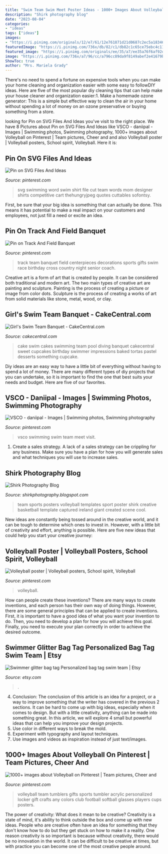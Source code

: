```yaml
---
title: "Swim Team Swim Meet Poster Ideas - 1000+ Images About Volleyball On Pinterest"
description: "Shirk photography blog"
date: "2023-08-04"
categories:
- "ideas"
tags: ["ideas"]
images:
- "https://i.pinimg.com/originals/12/e7/61/12e761871d21d0687c2ec5a183464267.jpg"
featuredImage: "https://i.pinimg.com/736x/db/82/c1/db82c1c65ce75ebc4c11d1f040a981c9.jpg"
featured_image: "https://i.pinimg.com/originals/ee/35/a7/ee35a76f6af92dc5091dc7198b078fd3.jpg"
image: "https://i.pinimg.com/736x/a7/96/cc/a796cc89da9f8149abef2e41679bd239.jpg"
ShowToc: true
author: "Mrs. Mariela Grady"
---
```



There's no need to spend a fortune on expensive tools when you can make your home cleaning and organization easier with some easy to followDIY ideas. Here are five of the most popular diy cleaning tips that can help make your house cleaner and organization easier:1. Make a homemade ozone generator: This is a simple but effective way to clean the air in your home without spending a lot of money on an ozone preservative or buying something from a store.

	

		
looking for Pin on SVG Files And Ideas you've visit to the right place. We have 8 Pictures about Pin on SVG Files And Ideas like VSCO - daniipal - Images | Swimming photos, Swimming photography, 1000+ images about Volleyball on Pinterest | Team pictures, Cheer and and also Volleyball poster | Volleyball posters, School spirit, Volleyball. Here it is:
		
    
## Pin On SVG Files And Ideas

<img loading=lazy src="https://i.pinimg.com/736x/db/82/c1/db82c1c65ce75ebc4c11d1f040a981c9.jpg" onerror="this.onerror=null;this.src='https://tse3.mm.bing.net/th?id=OIP.WgOZZ7ZIYQI_jfHp8ZxYFwHaE7&amp;pid=15.1';" alt="Pin on SVG Files And Ideas">

_Source: pinterest.com_

>svg swimming word swim shirt file cut team words mom designer shirts competitive cart thehungryjpeg quotes cuttables sofontsy. 

	

First, be sure that your big idea is something that can actually be done. This means it has potential to make a real impact on your customers and employees, not just fill a need or excite an idea.

    
## Pin On Track And Field Banquet

<img loading=lazy src="https://i.pinimg.com/originals/12/e7/61/12e761871d21d0687c2ec5a183464267.jpg" onerror="this.onerror=null;this.src='https://tse2.mm.bing.net/th?id=OIP.AKJ9R0N3h0QOEQz9wpRUVgHaJ4&amp;pid=15.1';" alt="Pin on Track And Field Banquet">

_Source: pinterest.com_

>track team banquet field centerpieces decorations sports gifts swim race birthday cross country night senior coach. 

	

Creative art is a form of art that is created by people. It can be considered both traditional and modern art. The two main types of creative art are painting and sculpture. Painting is the process of creating a picture or image from color dots. Sculpture is the process of creating a works of art from solid materials like stone, metal, wood, or clay.

    
## Girl&#039;s Swim Team Banquet - CakeCentral.com

<img loading=lazy src="https://cdn001.cakecentral.com/gallery/2015/03/900_696391Jfrq_girls-swim-team-banquet.jpg" onerror="this.onerror=null;this.src='https://tse1.mm.bing.net/th?id=OIP.5V2KaqOCwrjId8te1_pA8wHaLH&amp;pid=15.1';" alt="Girl&#039;s Swim Team Banquet - CakeCentral.com">

_Source: cakecentral.com_

>cake swim cakes swimming team pool diving banquet cakecentral sweet cupcakes birthday swimmer impressions baked tortas pastel desserts something cupcake. 

	

Diy ideas are an easy way to have a little bit of everything without having to spend a lot of money. There are many different types of diy projects that you can undertake, so it is important to find the one that best suits your needs and budget. Here are five of our favorites.

    
## VSCO - Daniipal - Images | Swimming Photos, Swimming Photography

<img loading=lazy src="https://i.pinimg.com/736x/a7/96/cc/a796cc89da9f8149abef2e41679bd239.jpg" onerror="this.onerror=null;this.src='https://tse2.mm.bing.net/th?id=OIP.chwjnYXCNLZ-YqTjQ5s6IQHaJ4&amp;pid=15.1';" alt="VSCO - daniipal - Images | Swimming photos, Swimming photography">

_Source: pinterest.com_

>vsco swimming swim team meet visit. 

	

1. Create a sales strategy. A lack of a sales strategy can be crippling for any business. Make sure you have a plan for how you will generate sales and what techniques you will use to increase sales.

    
## Shirk Photography Blog

<img loading=lazy src="https://2.bp.blogspot.com/-3q7aC46hoIw/VeXG5YBZ-YI/AAAAAAAAC5I/AdsC3LHlM2I/s1600/Steps%2BTo%2BSuccess%2BCreative%2BTeam%2BSports%2BPoster%2BTemplate%2BShirk%2BPhotography%2B2.jpg" onerror="this.onerror=null;this.src='https://tse2.mm.bing.net/th?id=OIP.2ufgSA9caN0dbJCJG7UlogHaJ2&amp;pid=15.1';" alt="Shirk Photography Blog">

_Source: shirkphotography.blogspot.com_

>team sports posters volleyball templates sport poster shirk creative basketball template captured ireland giant created scene cool. 

	

New ideas are constantly being tossed around in the creative world, and it can be tough to determine which ones to invest in. However, with a little bit of creativity and effort, anything is possible. Here are five new ideas that could help you start your creative journey:  

    
## Volleyball Poster | Volleyball Posters, School Spirit, Volleyball

<img loading=lazy src="https://i.pinimg.com/originals/f8/0c/71/f80c7130c0fb2409b676553bf61c9a50.jpg" onerror="this.onerror=null;this.src='https://tse4.mm.bing.net/th?id=OIP.AjArNAuJVjaONHPjUs1fdgHaMr&amp;pid=15.1';" alt="Volleyball poster | Volleyball posters, School spirit, Volleyball">

_Source: pinterest.com_

>volleyball. 

	

How can people create these inventions?
There are many ways to create inventions, and each person has their own way of doing things. However, there are some general principles that can be applied to create inventions. First, it is important to have a good idea of what you want your invention to do. Then, you need to develop a plan for how you will achieve this goal. Finally, you need to execute your plan correctly in order to achieve the desired outcome.

    
## Swimmer Glitter Bag Tag Personalized Bag Tag Swim Team | Etsy

<img loading=lazy src="https://i.etsystatic.com/7640347/r/il/0d8595/1315184150/il_1588xN.1315184150_gl5k.jpg" onerror="this.onerror=null;this.src='https://tse3.mm.bing.net/th?id=OIP.RH8rYWjgeH0H45hKUPl49AHaHa&amp;pid=15.1';" alt="Swimmer glitter bag tag Personalized bag tag swim team | Etsy">

_Source: etsy.com_

>. 

	

4. Conclusion: The conclusion of this article is an idea for a project, or a way to improve something that the writer has covered in the previous 2 sections.
It can be hard to come up with big ideas, especially when it comes to design. But with a little creativity, anything can be made into something great. In this article, we will explore 4 small but powerful ideas that can help you improve your design projects.
1. Use color in different ways to break the mold.
2. Experiment with typography and layout techniques.
3. Use images and videos as inspiration instead of just text/images.

    
## 1000+ Images About Volleyball On Pinterest | Team Pictures, Cheer And

<img loading=lazy src="https://i.pinimg.com/originals/ee/35/a7/ee35a76f6af92dc5091dc7198b078fd3.jpg" onerror="this.onerror=null;this.src='https://tse3.mm.bing.net/th?id=OIP.QsJOuSs3DChw7PC66vqY4QHaJ4&amp;pid=15.1';" alt="1000+ images about Volleyball on Pinterest | Team pictures, Cheer and">

_Source: pinterest.com_

>volleyball team tumblers gifts sports tumbler acrylic personalized locker gift crafts any colors club football softball glasses players cups posters. 

	

The power of creativity: What does it mean to be creative?
Creativity is a state of mind, it's ability to think outside the box and come up with new ideas. People who are creative often have an idea for something that they don't know how to do but they get stuck on how to make it a reality. One reason creativity is so important is because without creativity, there would be no innovation in the world. It can be difficult to be creative at times, but with practice you can become one of the most creative people around.

